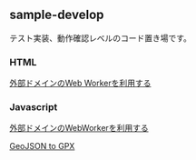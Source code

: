 ## sample-develop
テスト実装、動作確認レベルのコード置き場です。

### HTML
[外部ドメインのWeb Workerを利用する](https://blog.abct93.com/sample-develop/html/SampleWorker.html)

### Javascript
[外部ドメインのWebWorkerを利用する](https://blog.abct93.com/sample-develop/js/SampleWorker.js)

[GeoJSON to GPX](https://blog.abct93.com/sample-develop/js/GpxConvert.js)
